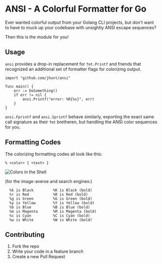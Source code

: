 ANSI - A Colorful Formatter for Go
==================================

Ever wanted colorful output from your Golang CLI projects, but
don't want to have to muck up your codebase with unsightly ANSI
escape sequences?

Then this is the module for you!

Usage
-----

`ansi` provides a drop-in replacement for `fmt.Printf` and
friends that recognized an additional set of formatter flags for
colorizing output.

    import "github.com/jhunt/ansi"

    func main() {
        err := DoSomething()
        if err != nil {
            ansi.Printf("error: %R{%s}", err)
        }
    }

`ansi.Fprintf` and `ansi.Sprintf` behave similarly, exporting the
exact same call signature as their `fmt` bretheren, but handling
the ANSI color sequences for you.

Formatting Codes
----------------

The colorizing formatting codes all look like this:

    % <color> { <text> }

![Colors in the Shell](https://raw.githubusercontent.com/jhunt/ansi/master/docs/colors.png)

(for the image-averse and search engines:)

```
  %k is Black         %K is Black (bold)
  %r is Red           %R is Red (bold)
  %g is Green         %G is Green (bold)
  %y is Yellow        %Y is Yellow (bold)
  %b is Blue          %B is Blue (bold)
  %m is Magenta       %M is Magenta (bold)
  %c is Cyan          %C is Cyan (bold)
  %w is White         %W is White (bold)
```

Contributing
------------

1. Fork the repo
2. Write your code in a feature branch
3. Create a new Pull Request
